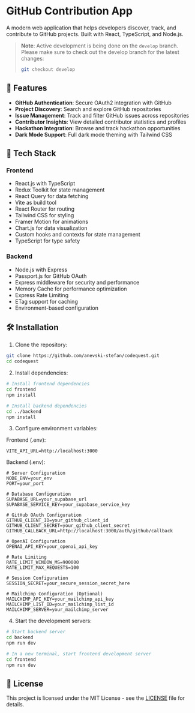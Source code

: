 # GitHub Contribution App

A modern web application that helps developers discover, track, and contribute to GitHub projects. Built with React, TypeScript, and Node.js.

> **Note**: Active development is being done on the `develop` branch. Please make sure to check out the develop branch for the latest changes:
> ```bash
> git checkout develop
> ```

## 🌟 Features

- **GitHub Authentication**: Secure OAuth2 integration with GitHub
- **Project Discovery**: Search and explore GitHub repositories
- **Issue Management**: Track and filter GitHub issues across repositories
- **Contributor Insights**: View detailed contributor statistics and profiles
- **Hackathon Integration**: Browse and track hackathon opportunities
- **Dark Mode Support**: Full dark mode theming with Tailwind CSS

## 🚀 Tech Stack

### Frontend
- React.js with TypeScript
- Redux Toolkit for state management
- React Query for data fetching
- Vite as build tool
- React Router for routing
- Tailwind CSS for styling
- Framer Motion for animations
- Chart.js for data visualization
- Custom hooks and contexts for state management
- TypeScript for type safety

### Backend
- Node.js with Express
- Passport.js for GitHub OAuth
- Express middleware for security and performance
- Memory Cache for performance optimization
- Express Rate Limiting
- ETag support for caching
- Environment-based configuration

## 🛠️ Installation

1. Clone the repository:
```bash
git clone https://github.com/anevski-stefan/codequest.git
cd codequest
```

2. Install dependencies:
```bash
# Install frontend dependencies
cd frontend
npm install

# Install backend dependencies
cd ../backend
npm install
```

3. Configure environment variables:

Frontend (.env):
```env
VITE_API_URL=http://localhost:3000
```

Backend (.env):
```env
# Server Configuration
NODE_ENV=your_env
PORT=your_port

# Database Configuration
SUPABASE_URL=your_supabase_url
SUPABASE_SERVICE_KEY=your_supabase_service_key

# GitHub OAuth Configuration
GITHUB_CLIENT_ID=your_github_client_id
GITHUB_CLIENT_SECRET=your_github_client_secret
GITHUB_CALLBACK_URL=http://localhost:3000/auth/github/callback

# OpenAI Configuration
OPENAI_API_KEY=your_openai_api_key

# Rate Limiting
RATE_LIMIT_WINDOW_MS=900000
RATE_LIMIT_MAX_REQUESTS=100

# Session Configuration
SESSION_SECRET=your_secure_session_secret_here

# Mailchimp Configuration (Optional)
MAILCHIMP_API_KEY=your_mailchimp_api_key
MAILCHIMP_LIST_ID=your_mailchimp_list_id
MAILCHIMP_SERVER=your_mailchimp_server
```

4. Start the development servers:
```bash
# Start backend server
cd backend
npm run dev

# In a new terminal, start frontend development server
cd frontend
npm run dev
```

## 📝 License

This project is licensed under the MIT License - see the [LICENSE](LICENSE) file for details.
